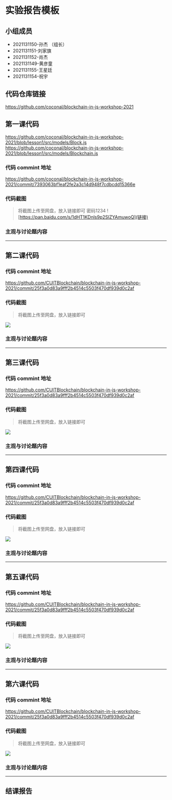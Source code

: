 # 实验报告模板

## 小组成员

- 2021131150-孙杰 （组长）
- 2021131151-刘家旗
- 2021131152-肖杰
- 2021131149-黄彦童
- 2021131155-王星廷
- 2021131154-祝宇

## 代码仓库链接

https://github.com/coconal/blockchain-in-js-workshop-2021



## 第一课代码
https://github.com/coconal/blockchain-in-js-workshop-2021/blob/lesson1/src/models/Block.js
https://github.com/coconal/blockchain-in-js-workshop-2021/blob/lesson1/src/models/Blockchain.js

### 代码 commint 地址

https://github.com/coconal/blockchain-in-js-workshop-2021/commit/7393063bf1eaf2fe2a3c14d948f7cdbcdd15366e


### 代码截图

> 将截图上传至网盘，放入链接即可
密码1234
![https://pan.baidu.com/s/1dHT1KDnls9p2SIZYAmuwoQ](链接)


### 主观与讨论题内容

---



## 第二课代码


### 代码 commint 地址

https://github.com/CUITBlockchain/blockchain-in-js-workshop-2021/commit/25f3a0d83a9fff2b4514c5503f470df939d0c2af


### 代码截图

> 将截图上传至网盘，放入链接即可

![](链接)


### 主观与讨论题内容



---


## 第三课代码


### 代码 commint 地址

https://github.com/CUITBlockchain/blockchain-in-js-workshop-2021/commit/25f3a0d83a9fff2b4514c5503f470df939d0c2af


### 代码截图

> 将截图上传至网盘，放入链接即可

![](链接)


### 主观与讨论题内容



---




## 第四课代码


### 代码 commint 地址

https://github.com/CUITBlockchain/blockchain-in-js-workshop-2021/commit/25f3a0d83a9fff2b4514c5503f470df939d0c2af


### 代码截图

> 将截图上传至网盘，放入链接即可

![](链接)


### 主观与讨论题内容



---




## 第五课代码


### 代码 commint 地址

https://github.com/CUITBlockchain/blockchain-in-js-workshop-2021/commit/25f3a0d83a9fff2b4514c5503f470df939d0c2af


### 代码截图

> 将截图上传至网盘，放入链接即可

![](链接)


### 主观与讨论题内容



---




## 第六课代码


### 代码 commint 地址

https://github.com/CUITBlockchain/blockchain-in-js-workshop-2021/commit/25f3a0d83a9fff2b4514c5503f470df939d0c2af


### 代码截图

> 将截图上传至网盘，放入链接即可

![](图片链接放这里)


### 主观与讨论题内容



---


## 结课报告





